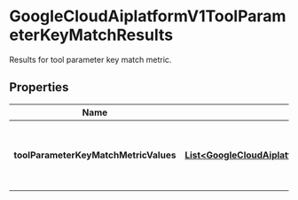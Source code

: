 

# GoogleCloudAiplatformV1ToolParameterKeyMatchResults

Results for tool parameter key match metric.

## Properties

| Name | Type | Description | Notes |
|------------ | ------------- | ------------- | -------------|
|**toolParameterKeyMatchMetricValues** | [**List&lt;GoogleCloudAiplatformV1ToolParameterKeyMatchMetricValue&gt;**](GoogleCloudAiplatformV1ToolParameterKeyMatchMetricValue.md) | Output only. Tool parameter key match metric values. |  [optional] |




